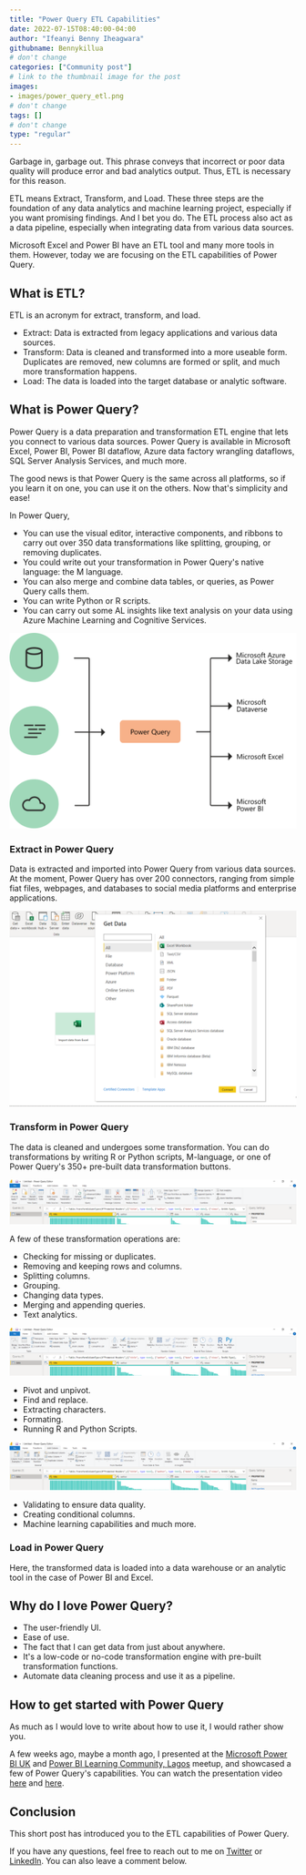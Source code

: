 ```yaml
---
title: "Power Query ETL Capabilities"
date: 2022-07-15T08:40:00-04:00
author: "Ifeanyi Benny Iheagwara"
githubname: Bennykillua
# don't change
categories: ["Community post"]
# link to the thumbnail image for the post
images:
- images/power_query_etl.png
# don't change
tags: []
# don't change
type: "regular"
---
```


Garbage in, garbage out. This phrase conveys that incorrect or poor data quality will produce error and bad analytics output. Thus, ETL is necessary for this reason.

ETL means Extract, Transform, and Load. These three steps are the foundation of any data analytics and machine learning project, especially if you want promising findings. And I bet you do. The ETL process also act as a data pipeline, especially when integrating data from various data sources.

Microsoft Excel and Power BI have an ETL tool and many more tools in them. However, today we are focusing on the ETL capabilities of Power Query.

## What is ETL?

ETL is an acronym for extract, transform, and load.

- Extract: Data is extracted from legacy applications and various data sources.
- Transform: Data is cleaned and transformed into a more useable form. Duplicates are removed, new columns are formed or split, and much more transformation happens.
- Load: The data is loaded into the target database or analytic software.

## What is Power Query?

Power Query is a data preparation and transformation ETL engine that lets you connect to various data sources. Power Query is available in Microsoft Excel, Power BI, Power BI dataflow, Azure data factory wrangling dataflows, SQL Server Analysis Services, and much more. 

The good news is that Power Query is the same across all platforms, so if you learn it on one, you can use it on the others. Now that's simplicity and ease!

In Power Query,

- You can use the visual editor, interactive components, and ribbons to carry out over 350 data transformations like splitting, grouping, or removing duplicates.
- You could write out your transformation in Power Query's native language: the M language.
- You can also merge and combine data tables, or queries, as Power Query calls them.
- You can write Python or R scripts.
- You can carry out some AL insights like text analysis on your data using Azure Machine Learning and Cognitive Services.

![power_query.png](images/power_query.png)

### Extract in Power Query

Data is extracted and imported into Power Query from various data sources. At the moment, Power Query has over 200 connectors, ranging from simple fiat files, webpages, and databases to social media platforms and enterprise applications.

![get_data.png](images/get_data.png)

### Transform in Power Query

The data is cleaned and undergoes some transformation. You can do transformations by writing R or Python scripts, M-language, or one of Power Query's 350+ pre-built data transformation buttons.

![transform1.png](images/transform1.png)

A few of these transformation operations are:
- Checking for missing or duplicates.
- Removing and keeping rows and columns.
- Splitting columns.
- Grouping.
- Changing data types.
- Merging and appending queries.
- Text analytics.

![transform2.png](images/transform2.png)

- Pivot and unpivot.
- Find and replace.
- Extracting characters.
- Formating.
- Running R and Python Scripts.

![transform3.png](images/transform3.png)

- Validating to ensure data quality.
- Creating conditional columns.
- Machine learning capabilities and much more.

### Load in Power Query

Here, the transformed data is loaded into a data warehouse or an analytic tool in the case of Power BI and Excel.

## Why do I love Power Query?

- The user-friendly UI.
- Ease of use.
- The fact that I can get data from just about anywhere.
- It's a low-code or no-code transformation engine with pre-built transformation functions.
- Automate data cleaning process and use it as a pipeline. 

## How to get started with Power Query

As much as I would love to write about how to use it, I would rather show you.

A few weeks ago, maybe a month ago, I presented at the [Microsoft Power BI UK](https://www.meetup.com/microsoft-power-bi-uk/events/286388659/) and [Power BI Learning Community, Lagos](https://www.meetup.com/Power-BI-Learning-Community/events/rgfmrsydchblb/) meetup, and showcased a few of Power Query's capabilities. You can watch the presentation video [here](https://www.youtube.com/watch?v=gbvSqYLe5Hc) and [here](https://www.youtube.com/watch?v=H_poqUidbo0).

## Conclusion

This short post has introduced you to the ETL capabilities of Power Query.

If you have any questions, feel free to reach out to me on [Twitter](https://twitter.com/Bennykillua) or [LinkedIn](https://www.linkedin.com/in/ifeanyi-iheagwara/). You can also leave a comment below.
